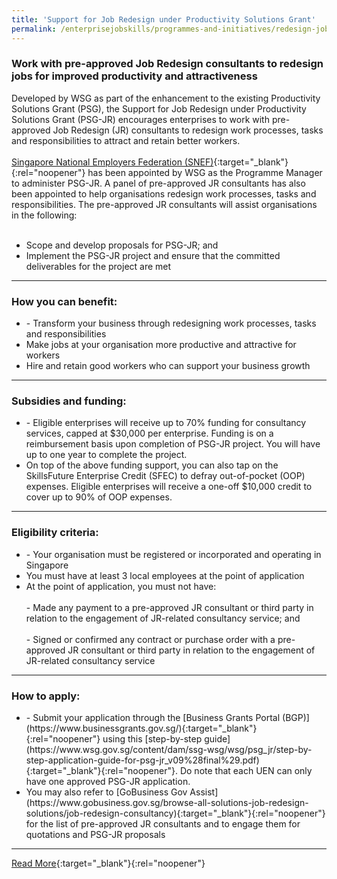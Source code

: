 ```yaml
---
title: 'Support for Job Redesign under Productivity Solutions Grant'
permalink: /enterprisejobskills/programmes-and-initiatives/redesign-jobs/support-for-job-redesign-under-productivity-solutions-grant/
---
```


### Work with pre-approved Job Redesign consultants to redesign jobs for improved productivity and attractiveness

Developed by WSG as part of the enhancement to the existing Productivity Solutions Grant (PSG), the Support for Job Redesign under Productivity Solutions Grant (PSG-JR) encourages enterprises to work with pre-approved Job Redesign (JR) consultants to redesign work processes, tasks and responsibilities to attract and retain better workers.<br><br>[Singapore National Employers Federation (SNEF)](https://snef.org.sg/incentives/psgjr/){:target="_blank"}{:rel="noopener"} has been appointed by WSG as the Programme Manager to administer PSG-JR. A panel of pre-approved JR consultants has also been appointed to help organisations redesign work processes, tasks and responsibilities. The pre-approved JR consultants will assist organisations in the following:<br><br><ul><li>Scope and develop proposals for PSG-JR; and<br></li><li>Implement the PSG-JR project and ensure that the committed deliverables for the project are met</li></ul>

---

### How you can benefit:

<ul><li>- Transform your business through redesigning work processes, tasks and responsibilities<br></li><li>Make jobs at your organisation more productive and attractive for workers<br></li><li>Hire and retain good workers who can support your business growth</li></ul>

---

### Subsidies and funding:

<ul><li>- Eligible enterprises will receive up to 70% funding for consultancy services, capped at $30,000 per enterprise. Funding is on a reimbursement basis upon completion of PSG-JR project. You will have up to one year to complete the project.<br></li><li>On top of the above funding support, you can also tap on the SkillsFuture Enterprise Credit (SFEC) to defray out-of-pocket (OOP) expenses. Eligible enterprises will receive a one-off $10,000 credit to cover up to 90% of OOP expenses.<br></li></ul>

---

### Eligibility criteria:

<ul><li>- Your organisation must be registered or incorporated and operating in Singapore<br></li><li>You must have at least 3 local employees at the point of application<br></li><li>At the point of application, you must not have:<br><br>     - Made any payment to a pre-approved JR consultant or third party in relation to the engagement of JR-related consultancy service; and<br><br>     - Signed or confirmed any contract or purchase order with a pre-approved JR consultant or third party in relation to the engagement of JR-related consultancy service</li></ul>

---

### How to apply:

<ul><li>- Submit your application through the [Business Grants Portal (BGP)](https://www.businessgrants.gov.sg/){:target="_blank"}{:rel="noopener"} using this [step-by-step guide](https://www.wsg.gov.sg/content/dam/ssg-wsg/wsg/psg_jr/step-by-step-application-guide-for-psg-jr_v09%28final%29.pdf){:target="_blank"}{:rel="noopener"}. Do note that each UEN can only have one approved PSG-JR application.<br></li><li>You may also refer to [GoBusiness Gov Assist](https://www.gobusiness.gov.sg/browse-all-solutions-job-redesign-solutions/job-redesign-consultancy){:target="_blank"}{:rel="noopener"} for the list of pre-approved JR consultants and to engage them for quotations and PSG-JR proposals</li></ul>

---

[Read More](https://www.wsg.gov.sg/productivity-solutions-grant-job-redesign.html){:target="_blank"}{:rel="noopener"}
